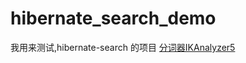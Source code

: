 # hibernate_search_demo
我用来测试,hibernate-search 的项目
[分词器IKAnalyzer5](https://github.com/kweima/IKAnalyzer5)
